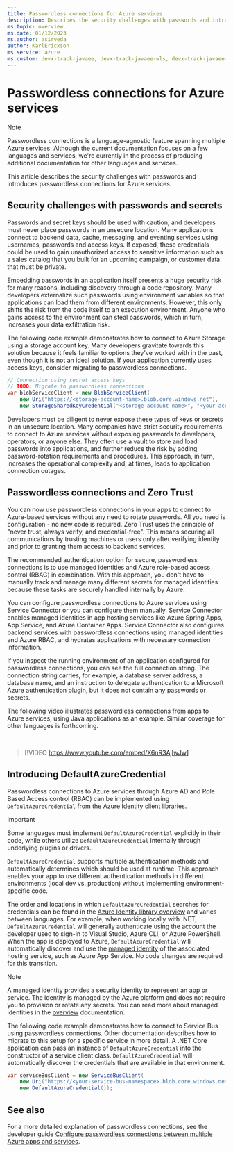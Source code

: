 ```yaml
---
title: Passwordless connections for Azure services
description: Describes the security challenges with passwords and introduces passwordless connections for Azure services.
ms.topic: overview
ms.date: 01/12/2023
ms.author: asirveda
author: KarlErickson
ms.service: azure
ms.custom: devx-track-javaee, devx-track-javaee-wls, devx-track-javaee-wls-aks, devx-track-javaee-wls-vm, passwordless-dotnet, passwordless-java, passwordless-js, passwordless-python
---
```


# Passwordless connections for Azure services

> [!NOTE]
> Passwordless connections is a language-agnostic feature spanning multiple Azure services. Although the current documentation focuses on a few languages and services, we're currently in the process of producing additional documentation for other languages and services.

This article describes the security challenges with passwords and introduces passwordless connections for Azure services.

## Security challenges with passwords and secrets

Passwords and secret keys should be used with caution, and developers must never place passwords in an unsecure location. Many applications connect to backend data, cache, messaging, and eventing services using usernames, passwords and access keys. If exposed, these credentials could be used to gain unauthorized access to sensitive information such as a sales catalog that you built for an upcoming campaign, or customer data that must be private.

Embedding passwords in an application itself presents a huge security risk for many reasons, including discovery through a code repository. Many developers externalize such passwords using environment variables so that applications can load them from different environments. However, this only shifts the risk from the code itself to an execution environment. Anyone who gains access to the environment can steal passwords, which in turn, increases your data exfiltration risk.

The following code example demonstrates how to connect to Azure Storage using a storage account key. Many developers gravitate towards this solution because it feels familiar to options they've worked with in the past, even though it is not an ideal solution. If your application currently uses access keys, consider migrating to passwordless connections.

```csharp
// Connection using secret access keys
// TODO: Migrate to passwordless connections
var blobServiceClient = new BlobServiceClient(
    new Uri("https://<storage-account-name>.blob.core.windows.net"),
    new StorageSharedKeyCredential("<storage-account-name>", "<your-access-key>"));
```

Developers must be diligent to never expose these types of keys or secrets in an unsecure location. Many companies have strict security requirements to connect to Azure services without exposing passwords to developers, operators, or anyone else. They often use a vault to store and load passwords into applications, and further reduce the risk by adding password-rotation requirements and procedures. This approach, in turn, increases the operational complexity and, at times, leads to application connection outages.

## Passwordless connections and Zero Trust

You can now use passwordless connections in your apps to connect to Azure-based services without any need to rotate passwords. All you need is configuration - no new code is required. Zero Trust uses the principle of "never trust, always verify, and credential-free". This means securing all communications by trusting machines or users only after verifying identity and prior to granting them access to backend services.

The recommended authentication option for secure, passwordless connections is to use managed identities and Azure role-based access control (RBAC) in combination. With this approach, you don't have to manually track and manage many different secrets for managed identities because these tasks are securely handled internally by Azure.

You can configure passwordless connections to Azure services using Service Connector or you can configure them manually. Service Connector enables managed identities in app hosting services like Azure Spring Apps, App Service, and Azure Container Apps. Service Connector also configures backend services with passwordless connections using managed identities and Azure RBAC, and hydrates applications with necessary connection information.

If you inspect the running environment of an application configured for passwordless connections, you can see the full connection string. The connection string carries, for example, a database server address, a database name, and an instruction to delegate authentication to a Microsoft Azure authentication plugin, but it does not contain any passwords or secrets.

The following video illustrates passwordless connections from apps to Azure services, using Java applications as an example. Similar coverage for other languages is forthcoming.

<br>

> [!VIDEO https://www.youtube.com/embed/X6nR3AjIwJw]

## Introducing DefaultAzureCredential

Passwordless connections to Azure services through Azure AD and Role Based Access control (RBAC) can be implemented using `DefaultAzureCredential` from the Azure Identity client libraries.

> [!IMPORTANT]
> Some languages must implement `DefaultAzureCredential` explicitly in their code, while others utilize `DefaultAzureCredential` internally through underlying plugins or drivers.

`DefaultAzureCredential` supports multiple authentication methods and automatically determines which should be used at runtime. This approach enables your app to use different authentication methods in different environments (local dev vs. production) without implementing environment-specific code.

The order and locations in which `DefaultAzureCredential` searches for credentials can be found in the [Azure Identity library overview](/dotnet/api/overview/azure/Identity-readme#defaultazurecredential) and varies between languages. For example, when working locally with .NET, `DefaultAzureCredential` will generally authenticate using the account the developer used to sign-in to Visual Studio, Azure CLI, or Azure PowerShell. When the app is deployed to Azure, `DefaultAzureCredential` will automatically discover and use the [managed identity](../../../articles/active-directory/managed-identities-azure-resources/overview.md) of the associated hosting service, such as Azure App Service. No code changes are required for this transition.

> [!NOTE]
> A managed identity provides a security identity to represent an app or service. The identity is managed by the Azure platform and does not require you to provision or rotate any secrets. You can read more about managed identities in the [overview](../../../articles/active-directory/managed-identities-azure-resources/overview.md) documentation.

The following code example demonstrates how to connect to Service Bus using passwordless connections. Other documentation describes how to migrate to this setup for a specific service in more detail. A .NET Core application can pass an instance of `DefaultAzureCredential` into the constructor of a service client class. `DefaultAzureCredential` will automatically discover the credentials that are available in that environment.

```csharp
var serviceBusClient = new ServiceBusClient(
    new Uri("https://<your-service-bus-namespace>.blob.core.windows.net"),
    new DefaultAzureCredential());
```

## See also

For a more detailed explanation of passwordless connections, see the developer guide [Configure passwordless connections between multiple Azure apps and services](/azure/storage/common/multiple-identity-scenarios?toc=/azure/developer/intro/toc.json&bc=/azure/developer/intro/breadcrumb/toc.json).
